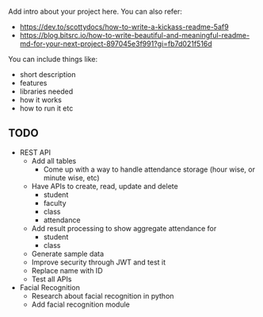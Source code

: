Add intro about your project here.
You can also refer:
* https://dev.to/scottydocs/how-to-write-a-kickass-readme-5af9
* https://blog.bitsrc.io/how-to-write-beautiful-and-meaningful-readme-md-for-your-next-project-897045e3f991?gi=fb7d021f516d

You can include things like:
* short description
* features
* libraries needed
* how it works
* how to run it etc


## TODO
* REST API
    * Add all tables
        * Come up with a way to handle attendance storage (hour wise, or minute wise, etc)
    * Have APIs to create, read, update and delete
        * student
        * faculty
        * class
        * attendance
    * Add result processing to show aggregate attendance for
        * student
        * class
    * Generate sample data
    * Improve security through JWT and test it
    * Replace name with ID
    * Test all APIs
* Facial Recognition
    * Research about facial recognition in python
    * Add facial recognition module